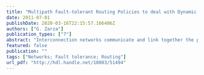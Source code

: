 ```yaml
---
title: "Multipath Fault-tolerant Routing Policies to deal with Dynamic Link Failures in High Speed Interconnection Networks"
date: 2011-07-01
publishDate: 2020-03-16T22:15:57.166406Z
authors: ["G. Zarza"]
publication_types: ["7"]
abstract: "Interconnection networks communicate and link together the processing units of modern high-performance computing systems. In this context, network faults have an extremely high impact since most routing algorithms have not been designed to tolerate faults. Because of this, as few as one single link failure may stall messages in the network, leading to deadlock configurations or, even worse, prevent the finalization of applications running on computing systems. In this thesis we present fault-tolerant routing policies based on concepts of adaptability and deadlock freedom, capable of serving interconnection networks affected by a large number of link failures. Two contributions are presented throughout this thesis, namely: a multipath fault-tolerant routing method, and a novel and scalable deadlock avoidance technique. The first contribution of this thesis is the adaptive multipath routing method Fault-tolerant Distributed Routing Balancing (FT-DRB). This method has been designed to exploit the communication path redundancy available in many network topologies, allowing interconnection networks to perform in the presence of a large number of faults. The second contribution is the scalable deadlock avoidance technique Non-blocking Adaptive Cycles (NAC), specifically designed for interconnection networks suffering from a large number of failures. This technique has been designed and implemented with the aim of ensuring freedom from deadlocks in the proposed fault-tolerant routing method FT-DRB."
featured: false
publication: ""
tags: ["Networks; Fault tolerance; Routing"]
url_pdf: "http://hdl.handle.net/10803/51494"
---
```


